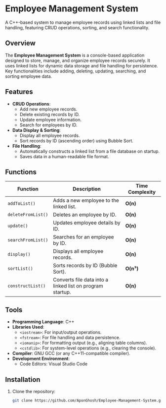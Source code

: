 # Employee Management System

A C++-based system to manage employee records using linked lists and file handling, featuring CRUD operations, sorting, and search functionality.


## Overview
The **Employee Management System** is a console-based application designed to store, manage, and organize employee records securely. It uses linked lists for dynamic data storage and file handling for persistence. Key functionalities include adding, deleting, updating, searching, and sorting employee data.

## Features
- **CRUD Operations**:
  - Add new employee records.
  - Delete existing records by ID.
  - Update employee information.
  - Search for employees by ID.
- **Data Display & Sorting**:
  - Display all employee records.
  - Sort records by ID (ascending order) using Bubble Sort.
- **File Handling**:
  - Automatically constructs a linked list from a file database on startup.
  - Saves data in a human-readable file format.

## Functions
| Function            | Description                                                                | Time Complexity  |
|---------------------|----------------------------------------------------------------------------|------------------|
| `addToList()`       | Adds a new employee to the linked list.                                    | **O(n)**         |
| `deleteFromList()`  | Deletes an employee by ID.                                                 | **O(n)**         |
| `update()`          | Updates employee details by ID.                                            | **O(n)**         |
| `searchFromList()`  | Searches for an employee by ID.                                            | **O(n)**         |
| `display()`         | Displays all employee records.                                             | **O(n)**         |
| `sortList()`        | Sorts records by ID (Bubble Sort).                                         | **O(n³)**        |
| `constructList()`   | Converts file data into a linked list on program startup.                  | **O(n)**         |

## Tools
- **Programming Language**: C++
- **Libraries Used**:
  - `<iostream>`: For input/output operations.
  - `<fstream>`: For file handling and data persistence.
  - `<iomanip>`: For formatting output (e.g., aligning table columns).
  - `<cstdlib>`: For system-level operations (e.g., clearing the console).
- **Compiler**: GNU GCC (or any C++11-compatible compiler).
- **Development Environment**: 
  - Code Editors: Visual Studio Code

## Installation
1. Clone the repository:
   ```bash
   git clone https://github.com/AponGhosh/Employee-Management-System.git

